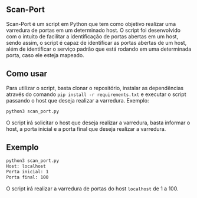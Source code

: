 ## Scan-Port
Scan-Port é um script em Python que tem como objetivo realizar uma varredura de portas em um determinado host. O script foi desenvolvido com o intuito de facilitar a identificação de portas abertas em um host, sendo assim, o script é capaz de identificar as portas abertas de um host, além de identificar o serviço padrão que está rodando em uma determinada porta, caso ele esteja mapeado.

## Como usar
Para utilizar o script, basta clonar o repositório, instalar as dependências através do comando `pip install -r requirements.txt` e executar o script passando o host que deseja realizar a varredura. Exemplo:
```bash
python3 scan_port.py
```
O script irá solicitar o host que deseja realizar a varredura, basta informar o host, a porta inicial e a porta final que deseja realizar a varredura.

## Exemplo
```bash
python3 scan_port.py
Host: localhost
Porta inicial: 1
Porta final: 100
```
O script irá realizar a varredura de portas do host `localhost` de 1 a 100.

